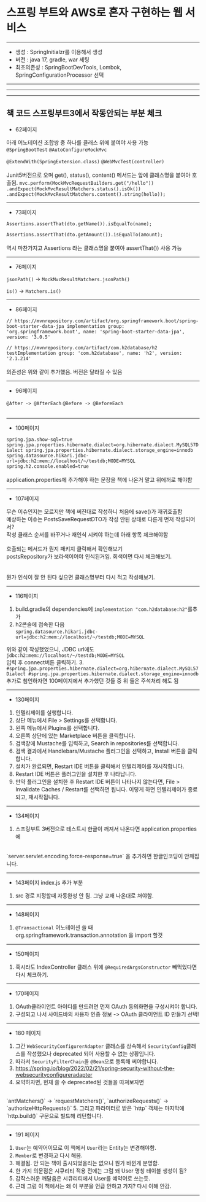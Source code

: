 # 스프링 부트와 AWS로 혼자 구현하는 웹 서비스

--- 
- 생성 : SpringInitialzr를 이용해서 생성
- 버전 : java 17, gradle, war 세팅
- 최초의존성 : SpringBootDevTools, Lombok, SpringConfigurationProcessor 선택
---

---

---
## 책 코드 스프링부트3에서 작동안되는 부분 체크

- 62페이지<br/>

아래 어노테이션 조합쌍 중 하나를 클래스 위에 붙여야 사용 가능<br/>
`@SpringBootTest`
`@AutoConfigureMockMvc`

`@ExtendWith(SpringExtension.class)`
`@WebMvcTest(controller)`
<br/><br/>
Junit5버전으로 오며 get(), status(), content() 메서드는 앞에 클래스명을 붙여야 호출됨.
`mvc.perform(MockMvcRequestBuilders.get("/hello"))
.andExpect(MockMvcResultMatchers.status().isOk())
.andExpect(MockMvcResultMatchers.content().string(hello));`




---

- 73페이지<br>

`Assertions.assertThat(dto.getName()).isEqualTo(name);`

`Assertions.assertThat(dto.getAmount()).isEqualTo(amount);`
<br><br>
역시 마찬가지고 Assertions 라는 클래스명을 붙여야 assertThat()) 사용 가능

---

- 76페이지<br>

`jsonPath()` -> `MockMvcResultMatchers.jsonPath()`

`is()` -> `Matchers.is()`

---

- 86페이지<br>

`// https://mvnrepository.com/artifact/org.springframework.boot/spring-boot-starter-data-jpa
implementation group: 'org.springframework.boot', name: 'spring-boot-starter-data-jpa', version: '3.0.5'`

`// https://mvnrepository.com/artifact/com.h2database/h2
testImplementation group: 'com.h2database', name: 'h2', version: '2.1.214'`
<br><br>
의존성은 위와 같이 추가했음. 버전은 달라질 수 있음

---

- 96페이지

`@After -> @AfterEach`
`@Before -> @BeforeEach`
<br><br>

---

- 100페이지

`spring.jpa.show-sql=true
spring.jpa.properties.hibernate.dialect=org.hibernate.dialect.MySQL57Dialect
spring.jpa.properties.hibernate.dialect.storage_engine=innodb
spring.datasource.hikari.jdbc-url=jdbc:h2:mem://localhost/~/testdb;MODE=MYSQL
spring.h2.console.enabled=true`
<br><br>
application.properties에 추가해야 하는 문장을 책에 나온거 말고 위에꺼로 해야함

---

- 107페이지

무슨 이슈인지는 모르지만 책에 써진대로 작성하니 처음에 save()가 재귀호출함<br>
예상하는 이슈는 PostsSaveRequestDTO가 작성 안된 상태로 다른게 먼저 작성되어서?<br>
작성 클래스 순서를 바꾸거나 재인식 시켜야 하는데 아래 항목 체크해야함<br><br>
호출되는 메서드가 뭔지 패키지 클릭해서 확인해보기<br>
postsRepository가 보라색이어야 인식된거임. 회색이면 다시 체크해보기.<br>
<br><br>
뭔가 인식이 잘 안 된다 싶으면 클래스명부터 다시 적고 작성해보기.

---

- 116페이지

1. build.gradle의 dependencies에 `implementation "com.h2database:h2"`를추가
2. h2콘솔에 접속한 다음 <br>
`spring.datasource.hikari.jdbc-url=jdbc:h2:mem://localhost/~/testdb;MODE=MYSQL`

위와 같이 작성했었으니, JDBC url에도 `jdbc:h2:mem://localhost/~/testdb;MODE=MYSQL` 
<br>
입력 후 connect버튼 클릭하기.
3. `#spring.jpa.properties.hibernate.dialect=org.hibernate.dialect.MySQL57Dialect
   #spring.jpa.properties.hibernate.dialect.storage_engine=innodb`
<br>
추가로 첨언하자면 100페이지에서 추가했던 것들 중 위 둘은 주석처리 해도 됨

---

- 130페이지

1. 인텔리제이를 실행합니다.
2. 상단 메뉴에서 File > Settings를 선택합니다.
3. 왼쪽 메뉴에서 Plugins를 선택합니다.
4. 오른쪽 상단에 있는 Marketplace 버튼을 클릭합니다.
5. 검색창에 Mustache를 입력하고, Search in repositories를 선택합니다.
6. 검색 결과에서 Handlebars/Mustache 플러그인을 선택하고, Install 버튼을 클릭합니다.
7. 설치가 완료되면, Restart IDE 버튼을 클릭해서 인텔리제이를 재시작합니다.
8. Restart IDE 버튼은 플러그인을 설치한 후 나타납니다.
9. 만약 플러그인을 설치한 후 Restart IDE 버튼이 나타나지 않는다면, File > Invalidate Caches / Restart를 선택하면 됩니다. 이렇게 하면 인텔리제이가 종료되고, 재시작됩니다.

---

- 134페이지

1. 스프링부트 3버전으로 테스트시 한글이 깨져서 나온다면 application.properties에
<br>
`server.servlet.encoding.force-response=true` 을 추가하면 한글인코딩이 안깨집니다.

---

- 143페이지 index.js 추가 부분


1. src 경로 지정할때 자동완성 안 됨. 그냥 교재 나온대로 쳐야함.


---

- 148페이지

1. `@Transactional` 어노테이션 쓸 때 org.springframework.transaction.annotation 을 import 할것

---

- 150페이지

1. 혹시라도 IndexController 클래스 위에 `@RequiredArgsConstructor` 빼먹었다면 다시 체크하기.

---

- 170페이지

1. OAuth클라이언트 아이디를 만드려면 먼저 OAuth 동의화면을 구성시켜야 합니다.
2. 구성되고 나서 사이드바의 사용자 인증 정보 -> OAuth 클라이언트 ID 만들기 선택!

---

- 180 페이지

1. 그간 `WebSecurityConfigurerAdapter` 클래스를 상속해서 `SecurityConfig`클래스를 작성했으나
   deprecated 되어 사용할 수 없는 상황입니다.
2. 따라서 `SecurityFilterChain`을 `@Bean`으로 등록해 써야합니다.
3. https://spring.io/blog/2022/02/21/spring-security-without-the-websecurityconfigureradapter
4. 요약하자면, 현재 쓸 수 deprecated된 것들을 따져보자면 
<br>
`antMatchers()` -> `requestMatchers()`, `authorizeRequests()` -> `authorizeHttpRequests()`
5. 그리고 파라미터로 받은 `http` 객체는 마지막에 `http.build()` 구문으로 빌드해 리턴합니다.
 

---

- 191 페이지

1. `User`는 예약어이므로 이 책에서 `User`라는 Entity는 변경해야함.
2. `Member`로 변경하고 다시 해봄.
3. 해결됨. 안 되는 책이 출시되었을리는 없으니 뭔가 바뀐게 분명함. 
4. 한 가지 의문점은 시큐리티 적용 전에는 그럼 왜 User 명칭 테이블 생성이 됨?
5. 갑작스러운 깨달음은 시큐리티에서 User를 예약어로 쓰는듯.
6. 근데 그럼 이 책에서는 왜 이 부분을 언급 안하고 가지? 다시 이해 안감.

---

